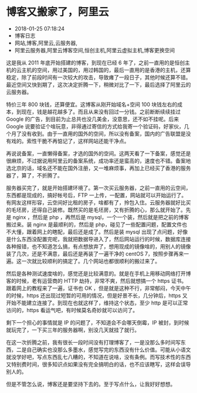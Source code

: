 # 博客又搬家了，阿里云
- 2018-01-25 07:18:24
- 博客日志
- 网站,博客,阿里云,云服务器,
- 阿里云服务器,阿里云博客空间,恒创主机,阿里云虚拟主机,博客更换空间

这是我从 2011 年底开始搭建的博客，到现在已经 6 年了，之前一直用的是恒创主机的云主机的空间，用过美国的，用过韩国的，最后一直用的是香港的主机，还算稳定，除了前段时间有一次较大的攻击，导致瘫了一段日子，其他时候还算不错。最近空间又快到期了，这次决定折腾一下，稍微对比了一下，最后选择了阿里云的云服务器。

特价三年 800 块钱，还算便宜。这博客从刚开始域名+空间 100 块钱左右的成本，到现在，钱是越花越多了。而且从来没有回过一分钱。之前断断续续挂过 Google 的广告，到目前为止总共也没几美金，没意思，还不如不挂呢。后来 Google 说要验证个啥玩意，非得通过寄信的方式给我寄一个验证码，好家伙，几个月了没有收到。由于一直用的国外的空间，所以没有备案，国内的广告联盟是没有戏的。索性干脆不再惦记了，这样网站还能干净点。

再说说备案，一直懒得备案，才选的国外的空间。这两天看了一下备案，感觉还是很麻烦，不过据说用阿里云的备案系统，成功率还是蛮高的，速度也不错。备案地选北京的话，域名还不能在国外注册，又一堆麻烦事，再加上已经买了香港的服务器了，算了，不折腾了。

服务器买完了，就是开始搭建环境了。第一次买云服务器，之前一直用的云空间，东西都是现成的，搞好帐号后，FTP 一上传，一配置，网站就可以开始运行了。有网友这样形容，云空间好比租的房子，啥都有了，拎包入住。云服务器就好比买的毛坯房，还得自己装修。既然买的是毛坯房，又有折腾的心，那么就开始了。先是 nginx ，然后是 php ，再然后是 mysql，一个一个装，然后就是把之前的博客搬过来。装 nginx 是最顺利的，然后是 php，碰见了一些配置问题，配置文件也不大懂，跟着网上的瞎配，最后还是成了。然后是装 mysql 出现了点问题，好像是什么东西没配置完呢，我就把数据导进入了，然后网站运行的时候，数据库连接各种报错，也不知道怎么搞，有点想放弃了，想用现成的镜像啥的，用别人的镜像装了几次，还是不满意，最后还是再装了一遍干净的 centOS 7，按照步骤再来一遍。这一次就比较顺利的搞定了。几个网站也都很顺利的搬过来了。

然后是各种测试速度啥的，感觉还是比较满意的。就是在手机上用移动网络打开博客的时候，老有运营商的 HTTP 劫持，非常不爽，然后就想搞一个 https 证书。跟着网上的教程来了一遍，证书也 OK ，但是就是这种不行，非常郁闷，今天中午的时候，https 还出现过短暂的可用的情况，但是好景不长，几分钟后，https 又开始不能建立连接了。到现在也就这样了，维持这个状态，至少 http 是可以正常访问的，https 看运气吧，有时候莫名奇妙就可以访问了。

剩下一个担心的事情就是 IP 的问题了，不知道会不会哪天倒霉，IP 被封，到时候就玩完了，一下买三年的服务器啊，别没几天就挂了就行。

在这一次折腾之前，我有很长一段时间没有打理博客了，一是没那么多时间写东西，二是自己确实也没那么多墨水，感觉写完的东西没有什么价值。可能从小语文就没学好吧，写点东西乱七八糟的，不知道在说啥，没有条例。而写技术性的东西又特别费时间，很多知识点如果没有完全搞明白的话，也不应该瞎写，这样会误导别人的。

但是不管怎么说，博客还是要坚持下去的。至于写点什么，让我好好想想。


